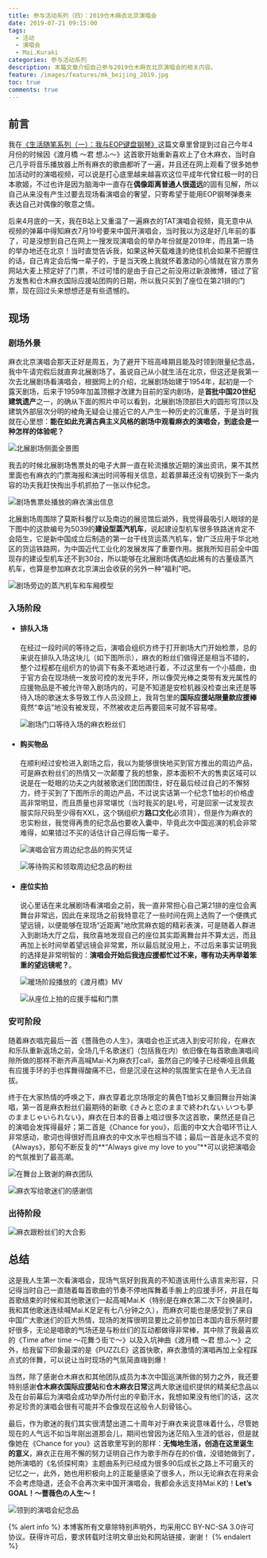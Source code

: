 ```yaml
---
title: 参与活动系列（四）：2019仓木麻衣北京演唱会
date: 2019-07-21 09:15:00
tags:
  - 活动
  - 演唱会
  - Mai.Kuraki
categories: 参与活动系列
description: 本篇文章介绍自己参与2019仓木麻衣北京演唱会的相关内容。
feature: /images/features/mk_beijing_2019.jpg
toc: true
comments: true
---
```


## 前言

我在[《生活随笔系列（一）：我与EOP键盘钢琴》](https://myyerrol.io/zh-cn/2019/12/07/life_essays_1_eop/)这篇文章里曾提到过自己今年4月份的时候因《渡月橋 ～君 想ふ～》这首歌开始重新喜欢上了仓木麻衣，当时自己几乎将音乐播放器上所有麻衣的歌曲都听了一遍，并且还在网上观看了很多她参加活动时的演唱视频，可以说是打心底里越来越喜欢这位平成年代曾红极一时的日本歌姬，不过也许是因为脑海中一直存在**偶像距离普通人很遥远**的固有见解，所以自己从来没有产生过要去现场看演唱会的奢望，只寄希望于能用EOP钢琴弹奏来表达自己对偶像的敬意之情。

后来4月底的一天，我在B站上又重温了一遍麻衣的TAT演唱会视频，竟无意中从视频的弹幕中得知麻衣7月19号要来中国开演唱会，当时我以为这是好几年前的事了，可是没想到自己在网上一搜发现演唱会的举办年份就是2019年，而且第一场的举办地还在北京！<!--more-->当时直觉告诉我，如果这种天载难逢的绝佳机会如果不把握住的话，自己肯定会后悔一辈子的，于是当天晚上我就怀着激动的心情就在官方票务网站大麦上预定好了门票，不过可惜的是由于自己之前没用过新浪微博，错过了官方发售和仓木麻衣国际应援站团购的日期，所以我只买到了座位在第21排的门票，现在回过头来想想还是有些遗憾的。

## 现场

### 剧场外景

麻衣北京演唱会那天正好是周五，为了避开下班高峰期且能及时领到限量纪念品，我中午请完假后就直奔北展剧场了。虽说自己从小就生活在北京，但这还是我第一次去北展剧场看演唱会，根据网上的介绍，北展剧场始建于1954年，起初是一个露天剧场，后来于1959年加盖顶棚才改建为目前的室内剧场，是**首批中国20世纪建筑遗产**之一，的确从下面的照片中可以看到，北展剧场顶部巨大的圆形穹顶以及建筑外部层次分明的棱角无疑会让接近它的人产生一种历史的沉重感，于是当时我就在心里想：**能在如此充满古典主义风格的剧场中观看麻衣的演唱会，到底会是一种怎样的体验呢？**

![北展剧场侧面全景图](http://media.myyerrol.io/images/activities/mk_beijing_2019/exterior/exterior_1.jpg)

我去的时候北展剧场售票处的电子大屏一直在轮流播放近期的演出资讯，果不其然里面也有麻衣的门票海报和演出时间等相关信息，趁着屏幕还没有切换到下一条内容的功夫我赶快掏出手机抓拍了一张以作纪念。

![剧场售票处播放的麻衣演出信息](http://media.myyerrol.io/images/activities/mk_beijing_2019/exterior/exterior_2.jpg)

北展剧场周围除了莫斯科餐厅以及南边的展览馆后湖外，我觉得最吸引人眼球的是下图中的这款编号为5039的**建设型蒸汽机车**，说起建设型机车很多铁路迷肯定不会陌生，它是新中国成立后制造的第一台干线货运蒸汽机车，曾广泛应用于华北地区的货运铁路网，为中国近代工业化的发展发挥了重要作用。据我所知目前全中国现存的建设型机车还不到30台，所以能够在北展剧场偶遇如此稀有的古董级蒸汽机车，也算是参加麻衣北京演出会收获的另外一种“福利”吧。

![剧场旁边的蒸汽机车和车厢模型](http://media.myyerrol.io/images/activities/mk_beijing_2019/exterior/exterior_3.jpg)

### 入场阶段

- #### 排队入场

  在经过一段时间的等待之后，演唱会组织方终于打开剧场大门开始检票，总的来说在排队入场这块儿（如下图所示），麻衣的粉丝们做得还是相当不错的，整个过程都在组织方的协调下有条不紊地进行着，不过这里有一个小插曲，由于官方会在现场统一发放可控的发光手环，所以像荧光棒之类带有发光属性的应援物品是不被允许带入剧场内的，可是不知道是安检机器没检查出来还是等待入场的歌迷太多导致工作人员没顾上，我背包里的**国际应援站限量款应援棒**竟然“幸运”地没有被发现，不然被收走后再要回来可就不容易喽。

  ![剧场门口等待入场的麻衣粉丝们](http://media.myyerrol.io/images/activities/mk_beijing_2019/entrance/entrance_1.jpg)

- #### 购买物品

  在顺利经过安检进入剧场之后，我以为能够很快地买到官方推出的周边产品，可是麻衣粉丝们的热情又一次颠覆了我的想象，原本面积不大的售卖区域可以说是在一眨眼的功夫之内就被歌迷们团团围住，好在最后经过自己的不懈努力，终于买到了下图所示的周边产品，不过说实话第一个纪念T恤衫的价格虚高非常明显，而且质量也非常堪忧（当时我买的是L号，可是回家一试发现衣服实际尺码至少得有XXL，这个锅组织方**路口文化**必须背），但是作为麻衣的忠实粉丝，我觉得再贵的纪念品也要收入囊中，毕竟此次中国巡演的机会非常难得，如果错过不买的话估计自己得后悔一辈子。

  ![演唱会官方周边纪念品的购买凭证](http://media.myyerrol.io/images/activities/mk_beijing_2019/entrance/entrance_2.jpg)

  ![等待购买和领取周边纪念品的粉丝](http://media.myyerrol.io/images/activities/mk_beijing_2019/entrance/entrance_3.jpg)

- #### 座位实拍

  说心里话在来北展剧场看演唱会之前，我一直非常担心自己第21排的座位会离舞台非常远，因此在来现场之前我特意花了一些时间在网上选购了一个便携式望远镜，以便能够在现场“近距离”地欣赏麻衣姐的精彩表演，可是随着人群进入到剧场大厅之后，我欣喜地发现自己的座位其实距离舞台并不算太远，而且再加上长时间举着望远镜会非常累，所以最后就没用上，不过后来事实证明我的选择是非常明智的：**演唱会开始后我连应援都忙过不来，哪有功夫再举着笨重的望远镜呢？**。

  ![暖场阶段播放的《渡月橋》MV](http://media.myyerrol.io/images/activities/mk_beijing_2019/entrance/entrance_4.jpg)

  ![从座位上拍的应援手幅和门票](http://media.myyerrol.io/images/activities/mk_beijing_2019/entrance/entrance_5.jpg)

### 安可阶段

随着麻衣唱完最后一首《薔薇色の人生》，演唱会也正式进入到安可阶段，在麻衣和乐队重新返场之前，全场几千名歌迷们（包括我在内）依旧像在每首歌曲演唱间隙所做的那样不断齐声高喊Mai-K为麻衣打call，虽然自己的嗓子已经嘶哑且佩戴有应援手环的手也挥舞得酸痛不已，但是沉浸在这种的氛围里实在是令人无法自拔。

终于在大家热情的呼唤之下，麻衣穿着北京场限定的黄色T恤衫又重回舞台开始演唱，第一首是麻衣粉丝们最期待的新歌《きみと恋のままで終われない いつも夢のままじゃいられない》，麻衣在日本的音番上唱过很多次这首歌，果然还是自己的演唱会发挥得最好；第二首是《Chance for you》，后面的中文大合唱环节让人非常感动，歌词也得很好而且麻衣的中文水平也相当不错；最后一首是永远不变的《Always》，那句不断反复的**“Always give my love to you”**可以说把演唱会的气氛推到了最高潮。

![在舞台上致谢的麻衣团队](http://media.myyerrol.io/images/activities/mk_beijing_2019/encore/encore_1.jpg)

![麻衣写给歌迷们的感谢信](http://media.myyerrol.io/images/activities/mk_beijing_2019/encore/encore_2.jpg)

### 出待阶段

![麻衣跟粉丝们的大合影](http://media.myyerrol.io/images/activities/mk_beijing_2019/wait/wait.jpg)

## 总结

这是我人生第一次看演唱会，现场气氛好到我真的不知道该用什么语言来形容，只记得当时自己一直随着每首歌曲的节奏不停地挥舞着手腕上的应援手环，并且在每首歌结束的时候和其他歌迷们一起高喊Mai.K（特别是在麻衣第二次下台换装时，我和其他歌迷连续喊Mai.K足足有七八分钟之久），而麻衣可能也是感受到了来自中国广大歌迷们的巨大热情，现场的发挥很明显要比之前参加日本国内音乐祭时要好很多，无论是唱歌的气场还是与粉丝们的互动都做得非常棒，其中除了我最喜欢的《Time after time ～花舞う街で～》以及入坑神曲《渡月橋 ～君 想ふ～》之外，给我留下印象最深的是《PUZZLE》这首快歌，麻衣激情的演唱再加上全程踩点式的伴舞，可以说让当时现场的气氛简直嗨到爆！

当然，除了感谢仓木麻衣和其他团队成员为本次中国巡演所做的努力之外，我还要特别感谢**仓木麻衣国际应援站**和**仓木麻衣日常**这两大歌迷组织提供的精美纪念品以及在台前幕后为演唱会成功举办所付出的辛勤汗水，我想如果没有他们的话，这次弥足珍贵的演唱会很有可能并不会像现在这般令人刻骨铭心。

最后，作为歌迷的我们其实很清楚出道二十周年对于麻衣来说意味着什么，尽管她现在的人气远不如当年刚出道那会儿，期间也曾因为迷茫陷入生涯的低谷，但是就像她在《Chance for you》这首歌里写到的那样：**无悔地生活，创造在这里诞生的意义**，麻衣正在用不懈的努力证明自己作为歌手所存在的价值，没错她做到了，她所演唱的《名侦探柯南》主题曲系列已经成为很多90后成长之路上不可磨灭的记忆之一，此外，她也用积极向上的正能量感染了很多人，所以无论麻衣在将来会不会考虑隐退，还会不会再次来中国开演唱会，我都会永远支持Mai.K的！**Let’s GOAL！～薔薇色の人生～！**

![领到的演唱会纪念品](http://media.myyerrol.io/images/activities/mk_beijing_2019/summary/summary.jpg)

{% alert info %}
本博客所有文章除特别声明外，均采用CC BY-NC-SA 3.0许可协议。获得许可后，要求转载时注明文章出处和网站链接，谢谢！
{% endalert %}
